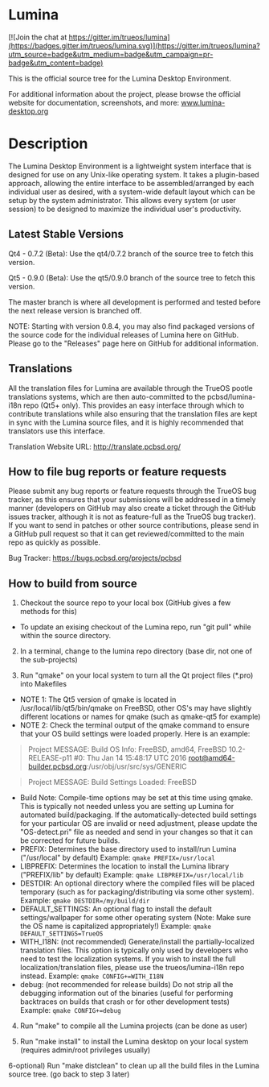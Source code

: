 Lumina
======

[![Join the chat at https://gitter.im/trueos/lumina](https://badges.gitter.im/trueos/lumina.svg)](https://gitter.im/trueos/lumina?utm_source=badge&utm_medium=badge&utm_campaign=pr-badge&utm_content=badge)

This is the official source tree for the Lumina Desktop Environment.

For additional information about the project, please browse the official website for documentation, screenshots, and more: www.lumina-desktop.org


Description
=====

The Lumina Desktop Environment is a lightweight system interface that is designed for use on any Unix-like operating system. It takes a plugin-based approach, allowing the entire interface to be assembled/arranged by each individual user as desired, with a system-wide default layout which can be setup by the system administrator. This allows every system (or user session) to be designed to maximize the individual user's productivity.

Latest Stable Versions
----
Qt4 - 0.7.2 (Beta): Use the qt4/0.7.2 branch of the source tree to fetch this version.

Qt5 - 0.9.0 (Beta): Use the qt5/0.9.0 branch of the source tree to fetch this version.

The master branch is where all development is performed and tested before the next release version is branched off.

NOTE: Starting with version 0.8.4, you may also find packaged versions of the source code for the individual releases of Lumina here on GitHub. Please go to the "Releases" page here on GitHub for additional information.

Translations
----
All the translation files for Lumina are available through the TrueOS pootle translations systems, which are then auto-committed to the pcbsd/lumina-i18n repo (Qt5+ only). This provides an easy interface through which to contribute translations while also ensuring that the translation files are kept in sync with the Lumina source files, and it is highly recommended that translators use this interface.

Translation Website URL: http://translate.pcbsd.org/

How to file bug reports or feature requests
----
Please submit any bug reports or feature requests through the TrueOS bug tracker, as this ensures that your submissions will be addressed in a timely manner (developers on GitHub may also create a ticket through the GitHub issues tracker, although it is not as feature-full as the TrueOS bug tracker). If you want to send in patches or other source contributions, please send in a GitHub pull request so that it can get reviewed/committed to the main repo as quickly as possible.

Bug Tracker: https://bugs.pcbsd.org/projects/pcbsd

How to build from source
----
1) Checkout the source repo to your local box (GitHub gives a few methods for this)
* To update an exising checkout of the Lumina repo, run "git pull" while within the source directory. 

2) In a terminal, change to the lumina repo directory (base dir, not one of the sub-projects)

3) Run "qmake" on your local system to turn all the Qt project files (*.pro) into Makefiles
 * NOTE 1: The Qt5 version of qmake is located in /usr/local/lib/qt5/bin/qmake on FreeBSD, other OS's may have slightly different locations or names for qmake (such as qmake-qt5 for example)
 * NOTE 2: Check the terminal output of the qmake command to ensure that your OS build settings were loaded properly. Here is an example:

> Project MESSAGE: Build OS Info: FreeBSD, amd64, FreeBSD 10.2-RELEASE-p11 #0: Thu Jan 14 15:48:17 UTC 2016 root@amd64-builder.pcbsd.org:/usr/obj/usr/src/sys/GENERIC

> Project MESSAGE: Build Settings Loaded: FreeBSD

 * Build Note: Compile-time options may be set at this time using qmake. This is typically not needed unless you are setting up Lumina for automated build/packaging. If the automatically-detected build settings for your particular OS are invalid or need adjustment, please update the "OS-detect.pri" file as needed and send in your changes so that it can be corrected for future builds.
  * PREFIX: Determines the base directory used to install/run Lumina ("/usr/local" by default)
	Example: `qmake PREFIX=/usr/local`
  * LIBPREFIX: Determines the location to install the Lumina library ("PREFIX/lib" by default)
	Example: `qmake LIBPREFIX=/usr/local/lib`
  * DESTDIR: An optional directory where the compiled files will be placed temporary (such as for packaging/distributing via some other system).
	Example: `qmake DESTDIR=/my/build/dir`
  * DEFAULT_SETTINGS: An optional flag to install the default settings/wallpaper for some other operating system (Note: Make sure the OS name is capitalized appropriately!)
	Example: `qmake DEFAULT_SETTINGS=TrueOS`
  * WITH_I18N: (not recommended) Generate/install the partially-localized translation files. This option is typically only used by developers who need to test the localization systems. If you wish to install the full localization/translation files, please use the trueos/lumina-i18n repo instead.
	Example: `qmake CONFIG+=WITH_I18N`
  * debug: (not recommended for release builds) Do not strip all the debugging information out of the binaries (useful for performing backtraces on builds that crash or for other development tests)
	Example: `qmake CONFIG+=debug`

4) Run "make" to compile all the Lumina projects (can be done as user)

5) Run "make install" to install the Lumina desktop on your local system (requires admin/root privileges usually)

6-optional) Run "make distclean" to clean up all the build files in the Lumina source tree. (go back to step 3 later)
